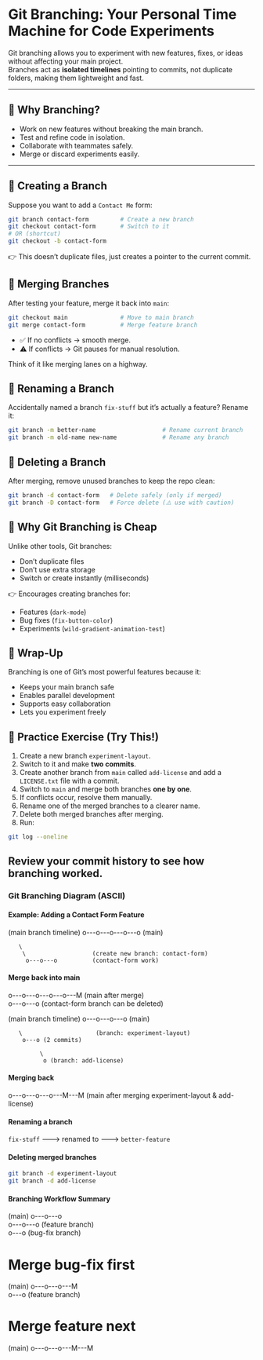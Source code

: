 # Git Branching: Your Personal Time Machine for Code Experiments

Git branching allows you to experiment with new features, fixes, or ideas without affecting your main project.  
Branches act as **isolated timelines** pointing to commits, not duplicate folders, making them lightweight and fast.

---

## 🔹 Why Branching?
- Work on new features without breaking the main branch.  
- Test and refine code in isolation.  
- Collaborate with teammates safely.  
- Merge or discard experiments easily.  

---

## 🔹 Creating a Branch
Suppose you want to add a `Contact Me` form:

```bash
git branch contact-form         # Create a new branch
git checkout contact-form       # Switch to it
# OR (shortcut)
git checkout -b contact-form
```
👉 This doesn’t duplicate files, just creates a pointer to the current commit.

## 🔹 Merging Branches
After testing your feature, merge it back into `main`:

```bash
git checkout main               # Move to main branch
git merge contact-form          # Merge feature branch
```
- ✅ If no conflicts → smooth merge.
- ⚠️ If conflicts → Git pauses for manual resolution.

Think of it like merging lanes on a highway.

## 🔹 Renaming a Branch
Accidentally named a branch `fix-stuff` but it’s actually a feature? Rename it:

```bash
git branch -m better-name                   # Rename current branch
git branch -m old-name new-name             # Rename any branch
```

## 🔹 Deleting a Branch

After merging, remove unused branches to keep the repo clean:
```bash
git branch -d contact-form   # Delete safely (only if merged)
git branch -D contact-form   # Force delete (⚠️ use with caution)
```

## 🔹 Why Git Branching is Cheap

Unlike other tools, Git branches:
- Don’t duplicate files
- Don’t use extra storage
- Switch or create instantly (milliseconds)

👉 Encourages creating branches for:
- Features (`dark-mode`)
- Bug fixes (`fix-button-color`)
- Experiments (`wild-gradient-animation-test`)

## 🔹 Wrap-Up

Branching is one of Git’s most powerful features because it:
- Keeps your main branch safe
- Enables parallel development
- Supports easy collaboration
- Lets you experiment freely

## 🔹 Practice Exercise (Try This!)

1. Create a new branch `experiment-layout`.
2. Switch to it and make **two commits**.
3. Create another branch from `main` called `add-license` and add a `LICENSE.txt` file with a commit.
4. Switch to `main` and merge both branches **one by one**.
5. If conflicts occur, resolve them manually.
6. Rename one of the merged branches to a clearer name.
7. Delete both merged branches after merging.
8. Run:

```bash
git log --oneline
```
Review your commit history to see how branching worked.
---


### Git Branching Diagram (ASCII)

#### Example: Adding a Contact Form Feature

(main branch timeline)
o---o---o---o---o           (main)

       \
        \                   (create new branch: contact-form)
         o---o---o          (contact-form work)

#### Merge back into main
o---o---o---o---o---M       (main after merge)
                         \
                          o---o---o    (contact-form branch can be deleted)

(main branch timeline)
o---o---o---o                (main)

       \                     (branch: experiment-layout)
        o---o (2 commits)

             \
              o (branch: add-license)

#### Merging back
o---o---o---o---M---M        (main after merging experiment-layout & add-license)

#### Renaming a branch
`fix-stuff` ---> renamed to ---> `better-feature`

#### Deleting merged branches
```bash
git branch -d experiment-layout
git branch -d add-license
```

#### Branching Workflow Summary

(main) o---o---o
             \
              o---o---o (feature branch)
                     \
                      o---o (bug-fix branch)

# Merge bug-fix first
(main) o---o---o---M
                      \
                       o---o (feature branch)

# Merge feature next
(main) o---o---o---M---M

